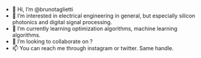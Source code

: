 - 👋 Hi, I’m @brunotaglietti
- 👀 I’m interested in electrical engineering in general, but especially silicon photonics and digital signal processing.
- 🌱 I’m currently learning optimization algorithms, machine learning algorithms.
- 💞️ I’m looking to collaborate on ?
- 📫 You can reach me through instagram or twitter. Same handle.

<!---
brunotaglietti/brunotaglietti is a ✨ special ✨ repository because its `README.md` (this file) appears on your GitHub profile.
You can click the Preview link to take a look at your changes.
--->
